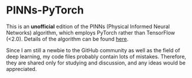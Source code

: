 # PINNs-PyTorch

This is an **unofficial** edition of the PINNs (Physical Informed Neural Networks) algorithm, which employs PyTorch rather than TensorFlow (<2.0). Details of the algorithm can be found [here](https://github.com/maziarraissi/PINNs).

Since I am still a newbie to the GitHub community as well as the field of deep learning, my code files probably contain lots of mistakes. Therefore, they are shared only for studying and discussion, and any ideas would be appreciated.
